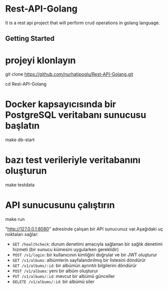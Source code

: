 # Rest-API-Golang
It is a rest api project that will perform crud operations in golang language.

## Getting Started

# projeyi klonlayın
git clone https://github.com/nurhatipoglu/Rest-API-Golang.git

cd Rest-API-Golang

# Docker kapsayıcısında bir PostgreSQL veritabanı sunucusu başlatın
make db-start

# bazı test verileriyle veritabanını oluşturun
make testdata

# API sunucusunu çalıştırın
make run

"http://127.0.0.1:8080" adresinde çalışan bir API sunucunuz var.Aşağıdaki uç noktaları sağlar:

* `GET /healthcheck`: durum denetimi amacıyla sağlanan bir sağlık denetimi hizmeti (bir sunucu kümesini uygularken gereklidir)
* `POST /v1/login`: bir kullanıcının kimliğini doğrular ve bir JWT oluşturur
* `GET /v1/albums`: albümlerin sayfalandırılmış bir listesini döndürür
* `GET /v1/albums/:id`: bir albümün ayrıntılı bilgilerini döndürür
* `POST /v1/albums`: yeni bir albüm oluşturur
* `PUT /v1/albums/:id`: mevcut bir albümü günceller
* `DELETE /v1/albums/:id`: bir albümü siler